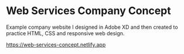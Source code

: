 # Web Services Company Concept
Example company website I designed in Adobe XD and then created to practice HTML, CSS and responsive web design.  

https://web-services-concept.netlify.app
